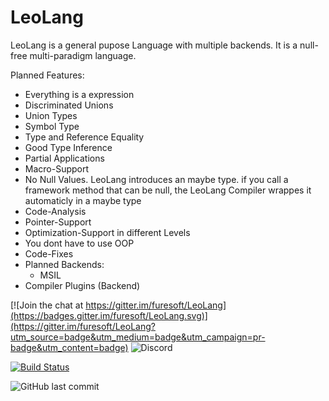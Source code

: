# LeoLang
LeoLang is a general pupose Language with multiple backends. It is a null-free multi-paradigm language.

Planned Features:
  - Everything is a expression
  - Discriminated Unions
  - Union Types
  - Symbol Type
  - Type and Reference Equality
  - Good Type Inference
  - Partial Applications
  - Macro-Support
  - No Null Values. LeoLang introduces an maybe type. if you call a framework method that can be null, the LeoLang Compiler         wrappes it automaticly in a maybe type
  - Code-Analysis
  - Pointer-Support
  - Optimization-Support in different Levels
  - You dont have to use OOP
  - Code-Fixes
  - Planned Backends:
    - MSIL
  - Compiler Plugins (Backend)

[![Join the chat at https://gitter.im/furesoft/LeoLang](https://badges.gitter.im/furesoft/LeoLang.svg)](https://gitter.im/furesoft/LeoLang?utm_source=badge&utm_medium=badge&utm_campaign=pr-badge&utm_content=badge)
![Discord](https://img.shields.io/discord/455738571186241536)


[![Build Status](https://dev.azure.com/cmagerabronn110/cmagerabronn110/_apis/build/status/furesoft.LeoLang?branchName=master)](https://dev.azure.com/cmagerabronn110/cmagerabronn110/_build/latest?definitionId=1&branchName=master)

![GitHub last commit](https://img.shields.io/github/last-commit/furesoft/LeoLang)